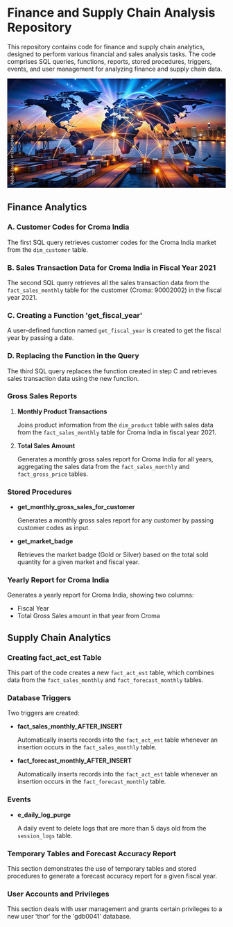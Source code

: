 # Finance and Supply Chain Analysis Repository

This repository contains code for finance and supply chain analytics, designed to perform various financial and sales analysis tasks. The code comprises SQL queries, functions, reports, stored procedures, triggers, events, and user management for analyzing finance and supply chain data.

![FINANCE (4)](1000_F_1137542486_7Y2lPzJr2HzhWuwhXpG35Dh9Xc5W9kI1.jpg)

## Finance Analytics

### A. Customer Codes for Croma India

The first SQL query retrieves customer codes for the Croma India market from the `dim_customer` table.

### B. Sales Transaction Data for Croma India in Fiscal Year 2021

The second SQL query retrieves all the sales transaction data from the `fact_sales_monthly` table for the customer (Croma: 90002002) in the fiscal year 2021.

### C. Creating a Function 'get_fiscal_year'

A user-defined function named `get_fiscal_year` is created to get the fiscal year by passing a date.

### D. Replacing the Function in the Query

The third SQL query replaces the function created in step C and retrieves sales transaction data using the new function.

### Gross Sales Reports

1. **Monthly Product Transactions**

   Joins product information from the `dim_product` table with sales data from the `fact_sales_monthly` table for Croma India in fiscal year 2021.

2. **Total Sales Amount**

   Generates a monthly gross sales report for Croma India for all years, aggregating the sales data from the `fact_sales_monthly` and `fact_gross_price` tables.

### Stored Procedures

- **get_monthly_gross_sales_for_customer**

  Generates a monthly gross sales report for any customer by passing customer codes as input.

- **get_market_badge**

  Retrieves the market badge (Gold or Silver) based on the total sold quantity for a given market and fiscal year.

### Yearly Report for Croma India

Generates a yearly report for Croma India, showing two columns:

- Fiscal Year
- Total Gross Sales amount in that year from Croma

## Supply Chain Analytics

### Creating fact_act_est Table

This part of the code creates a new `fact_act_est` table, which combines data from the `fact_sales_monthly` and `fact_forecast_monthly` tables.

### Database Triggers

Two triggers are created:

- **fact_sales_monthly_AFTER_INSERT**

  Automatically inserts records into the `fact_act_est` table whenever an insertion occurs in the `fact_sales_monthly` table.

- **fact_forecast_monthly_AFTER_INSERT**

  Automatically inserts records into the `fact_act_est` table whenever an insertion occurs in the `fact_forecast_monthly` table.

### Events

- **e_daily_log_purge**

  A daily event to delete logs that are more than 5 days old from the `session_logs` table.

### Temporary Tables and Forecast Accuracy Report

This section demonstrates the use of temporary tables and stored procedures to generate a forecast accuracy report for a given fiscal year.

### User Accounts and Privileges

This section deals with user management and grants certain privileges to a new user 'thor' for the 'gdb0041' database.
